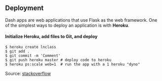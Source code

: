 ## Deployment



Dash apps are web applications that use Flask as the web framework. One of the simplest ways to deploy an application is with **Heroku**.



#### Initialize Heroku, add files to Git, and deploy

```
$ heroku create lnclass 
$ git add . 
$ git commit -m 'Comment'
$ git push heroku master # deploy code to heroku
$ heroku ps:scale web=1  # run the app with a 1 heroku "dyno"

```

Source: [stackoverflow](https://stackoverflow.com/questions/47949173/deploy-a-python-app-to-heroku-using-conda-environments-instead-of-virtualenv)

